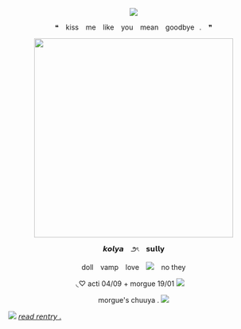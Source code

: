 <p align="center"> <img src="https://64.media.tumblr.com/0f56b24d26002400a9150a8cadc43ef3/c1b3fdbb64486797-90/s400x600/59b57b52db983f17774902be95be42cfa40d1a92.gifv">
<p align="center"> ❝⠀ kiss⠀ me⠀ like⠀ you⠀  mean⠀ goodbye⠀.⠀ ❞
<p align="center"> <img src="https://64.media.tumblr.com/3ad78525163532f8d8e33ef319692c0e/c42d2528a160ba69-c4/s1280x1920/68b530931be3541e82632694ab93d045e5a43405.gifv" width="400">
<p align="center"> 𝙠𝙤𝙡𝙮𝙖⠀ ౨ৎ⠀ 𝘀𝘂𝗹𝗹𝘆

<p align="center"> doll⠀ vamp⠀ love⠀ <img src="https://cdn.discordapp.com/emojis/1148420707009691738.gif?size=96&quality=lossless">⠀ no they

<p align="center"> ◟♡ acti 04/09 + morgue 19/01 <img src="https://caterpie.crd.co/assets/images/gallery35/23ad5a8a.gif?v=31fdc6f6">
⠀
<p align="center">morgue's chuuya . <img src="https://media.discordapp.net/attachments/860333357169508355/1161884959775146004/WINE_GLASS.gif?ex=6539ecb1&is=652777b1&hm=8d86d7e0b363c6a069603323c0c0b91bfb52d1c96360b63b868acb26c735c419&=">



<img src="https://caterpie.crd.co/assets/images/gallery20/7d366ec1.png?v=31fdc6f6"> [𝘳𝘦𝘢𝘥 𝘳𝘦𝘯𝘵𝘳𝘺 .](https://rentry.co/cosmar)

